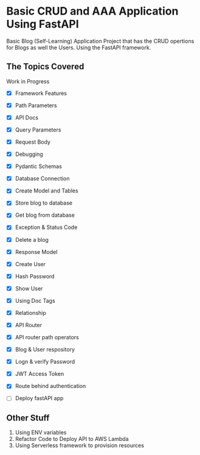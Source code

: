 # Basic CRUD and AAA Application Using FastAPI

Basic Blog (Self-Learning) Application Project that has the CRUD opertions for Blogs as well the Users. Using the FastAPI framework.

## The Topics Covered

Work in Progress

- [x] Framework Features
- [x] Path Parameters
- [x] API Docs
- [x] Query Parameters
- [x] Request Body
- [x] Debugging
- [x] Pydantic Schemas
- [x] Database Connection
- [x] Create Model and Tables
- [x] Store blog to database
- [x] Get blog from database
- [x] Exception & Status Code
- [x] Delete a blog
- [x] Response Model
- [x] Create User
- [x] Hash Password
- [x] Show User
- [x] Using Doc Tags
- [x] Relationship
- [x] API Router
- [x] API router path operators
- [x] Blog & User respository
- [x] Logn & verify Password
- [x] JWT Access Token
- [x] Route behind authentication
- [ ] Deploy fastAPI app


## Other Stuff
1. Using ENV variables
2. Refactor Code to Deploy API to AWS Lambda
3. Using Serverless framework to provision resources
